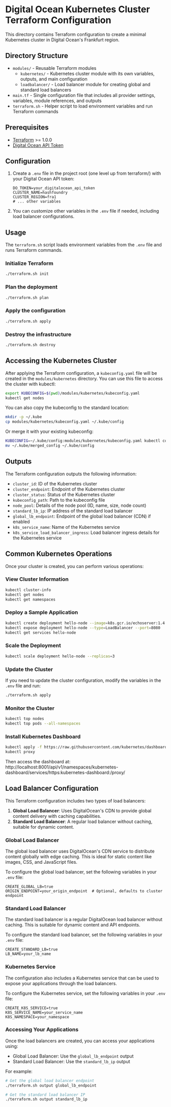 # Digital Ocean Kubernetes Cluster Terraform Configuration

This directory contains Terraform configuration to create a minimal Kubernetes cluster in Digital Ocean's Frankfurt region.

## Directory Structure

- `modules/` - Reusable Terraform modules
  - `kubernetes/` - Kubernetes cluster module with its own variables, outputs, and main configuration
  - `loadbalancer/` - Load balancer module for creating global and standard load balancers
- `main.tf` - Single configuration file that includes all provider settings, variables, module references, and outputs
- `terraform.sh` - Helper script to load environment variables and run Terraform commands

## Prerequisites

- [Terraform](https://www.terraform.io/downloads.html) >= 1.0.0
- [Digital Ocean API Token](https://cloud.digitalocean.com/account/api/tokens)

## Configuration

1. Create a `.env` file in the project root (one level up from terraform/) with your Digital Ocean API token:
   ```
   DO_TOKEN=your_digitalocean_api_token
   CLUSTER_NAME=hashfoundry
   CLUSTER_REGION=fra1
   # ... other variables
   ```

2. You can customize other variables in the `.env` file if needed, including load balancer configurations.

## Usage

The `terraform.sh` script loads environment variables from the `.env` file and runs Terraform commands.

### Initialize Terraform

```bash
./terraform.sh init
```

### Plan the deployment

```bash
./terraform.sh plan
```

### Apply the configuration

```bash
./terraform.sh apply
```

### Destroy the infrastructure

```bash
./terraform.sh destroy
```

## Accessing the Kubernetes Cluster

After applying the Terraform configuration, a `kubeconfig.yaml` file will be created in the `modules/kubernetes` directory. You can use this file to access the cluster with kubectl:

```bash
export KUBECONFIG=$(pwd)/modules/kubernetes/kubeconfig.yaml
kubectl get nodes
```

You can also copy the kubeconfig to the standard location:

```bash
mkdir -p ~/.kube
cp modules/kubernetes/kubeconfig.yaml ~/.kube/config
```

Or merge it with your existing kubeconfig:

```bash
KUBECONFIG=~/.kube/config:modules/kubernetes/kubeconfig.yaml kubectl config view --flatten > ~/.kube/merged_config
mv ~/.kube/merged_config ~/.kube/config
```

## Outputs

The Terraform configuration outputs the following information:

- `cluster_id`: ID of the Kubernetes cluster
- `cluster_endpoint`: Endpoint of the Kubernetes cluster
- `cluster_status`: Status of the Kubernetes cluster
- `kubeconfig_path`: Path to the kubeconfig file
- `node_pool`: Details of the node pool (ID, name, size, node count)
- `standard_lb_ip`: IP address of the standard load balancer
- `global_lb_endpoint`: Endpoint of the global load balancer (CDN) if enabled
- `k8s_service_name`: Name of the Kubernetes service
- `k8s_service_load_balancer_ingress`: Load balancer ingress details for the Kubernetes service

## Common Kubernetes Operations

Once your cluster is created, you can perform various operations:

### View Cluster Information

```bash
kubectl cluster-info
kubectl get nodes
kubectl get namespaces
```

### Deploy a Sample Application

```bash
kubectl create deployment hello-node --image=k8s.gcr.io/echoserver:1.4
kubectl expose deployment hello-node --type=LoadBalancer --port=8080
kubectl get services hello-node
```

### Scale the Deployment

```bash
kubectl scale deployment hello-node --replicas=3
```

### Update the Cluster

If you need to update the cluster configuration, modify the variables in the `.env` file and run:

```bash
./terraform.sh apply
```

### Monitor the Cluster

```bash
kubectl top nodes
kubectl top pods --all-namespaces
```

### Install Kubernetes Dashboard

```bash
kubectl apply -f https://raw.githubusercontent.com/kubernetes/dashboard/v2.7.0/aio/deploy/recommended.yaml
kubectl proxy
```

Then access the dashboard at: http://localhost:8001/api/v1/namespaces/kubernetes-dashboard/services/https:kubernetes-dashboard:/proxy/

## Load Balancer Configuration

This Terraform configuration includes two types of load balancers:

1. **Global Load Balancer**: Uses DigitalOcean's CDN to provide global content delivery with caching capabilities.
2. **Standard Load Balancer**: A regular load balancer without caching, suitable for dynamic content.

### Global Load Balancer

The global load balancer uses DigitalOcean's CDN service to distribute content globally with edge caching. This is ideal for static content like images, CSS, and JavaScript files.

To configure the global load balancer, set the following variables in your `.env` file:

```
CREATE_GLOBAL_LB=true
ORIGIN_ENDPOINT=your_origin_endpoint  # Optional, defaults to cluster endpoint
```

### Standard Load Balancer

The standard load balancer is a regular DigitalOcean load balancer without caching. This is suitable for dynamic content and API endpoints.

To configure the standard load balancer, set the following variables in your `.env` file:

```
CREATE_STANDARD_LB=true
LB_NAME=your_lb_name
```

### Kubernetes Service

The configuration also includes a Kubernetes service that can be used to expose your applications through the load balancers.

To configure the Kubernetes service, set the following variables in your `.env` file:

```
CREATE_K8S_SERVICE=true
K8S_SERVICE_NAME=your_service_name
K8S_NAMESPACE=your_namespace
```

### Accessing Your Applications

Once the load balancers are created, you can access your applications using:

- Global Load Balancer: Use the `global_lb_endpoint` output
- Standard Load Balancer: Use the `standard_lb_ip` output

For example:

```bash
# Get the global load balancer endpoint
./terraform.sh output global_lb_endpoint

# Get the standard load balancer IP
./terraform.sh output standard_lb_ip
```
